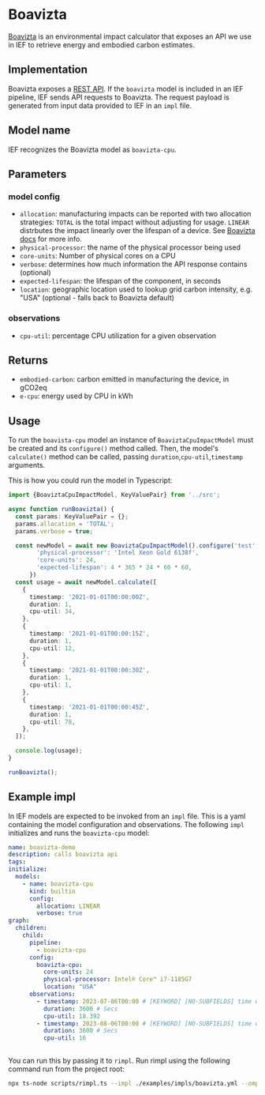 # Boavizta

[Boavizta](https://boavizta.org/) is an environmental impact calculator that exposes an API we use in IEF to retrieve energy and embodied carbon estimates.

## Implementation

Boavizta exposes a [REST API](https://doc.api.boavizta.org/). If the `boavizta` model is included in an IEF pipeline, IEF sends API requests to Boavizta. The request payload is generated from input data provided to IEF in an `impl` file.

## Model name

IEF recognizes the Boavizta model as `boavizta-cpu`.

## Parameters

### model config

- `allocation`: manufacturing impacts can be reported with two allocation strategies: `TOTAL` is the total impact without adjusting for usage. `LINEAR` distrbutes the impact linearly over the lifespan of a device. See [Boavizta docs](https://doc.api.boavizta.org/Explanations/manufacture_methodology/#hover-a-specific-duration-allocation-linear) for more info.
- `physical-processor`: the name of the physical processor being used
- `core-units`: Number of physical cores on a CPU
- `verbose`: determines how much information the API response contains (optional)
- `expected-lifespan`: the lifespan of the component, in seconds
- `location`: geographic location used to lookup grid carbon intensity, e.g. "USA" (optional - falls back to Boavizta default)

### observations

- `cpu-util`: percentage CPU utilization for a given observation
 
## Returns

- `embodied-carbon`: carbon emitted in manufacturing the device, in gCO2eq
- `e-cpu`: energy used by CPU in kWh
  
## Usage

To run the `boavista-cpu` model an instance of `BoaviztaCpuImpactModel` must be created and its `configure()` method called. Then, the model's `calculate()` method can be called, passing `duration`,`cpu-util`,`timestamp` arguments.

This is how you could run the model in Typescript:

```typescript
import {BoaviztaCpuImpactModel, KeyValuePair} from '../src';

async function runBoavizta() {
  const params: KeyValuePair = {};
  params.allocation = 'TOTAL';
  params.verbose = true;

  const newModel = await new BoaviztaCpuImpactModel().configure('test', {
        'physical-processor': 'Intel Xeon Gold 6138f',
        'core-units': 24,
        'expected-lifespan': 4 * 365 * 24 * 60 * 60,
      })
  const usage = await newModel.calculate([
    {
      timestamp: '2021-01-01T00:00:00Z',
      duration: 1,
      cpu-util: 34,
    },
    {
      timestamp: '2021-01-01T00:00:15Z',
      duration: 1,
      cpu-util: 12,
    },
    {
      timestamp: '2021-01-01T00:00:30Z',
      duration: 1,
      cpu-util: 1,
    },
    {
      timestamp: '2021-01-01T00:00:45Z',
      duration: 1,
      cpu-util: 78,
    },
  ]);

  console.log(usage);
}

runBoavizta();
```

## Example impl

In IEF models are expected to be invoked from an `impl` file. This is a yaml containing the model configuration and observations. The following `impl` initializes and runs the `boavizta-cpu` model:

```yaml
name: boavizta-demo
description: calls boavizta api
tags:
initialize:
  models:
    - name: boavizta-cpu
      kind: builtin
      config:
        allocation: LINEAR
        verbose: true
graph:
  children:
    child:
      pipeline: 
        - boavizta-cpu
      config:
        boavizta-cpu:
          core-units: 24
          physical-processor: Intel® Core™ i7-1185G7
          location: "USA"
      observations:
        - timestamp: 2023-07-06T00:00 # [KEYWORD] [NO-SUBFIELDS] time when measurement occurred
          duration: 3600 # Secs
          cpu-util: 18.392
        - timestamp: 2023-08-06T00:00 # [KEYWORD] [NO-SUBFIELDS] time when measurement occurred
          duration: 3600 # Secs
          cpu-util: 16
          
```

You can run this by passing it to `rimpl`. Run rimpl using the following command run from the project root:

```sh
npx ts-node scripts/rimpl.ts --impl ./examples/impls/boavizta.yml --ompl ./examples/ompls/boavizta.yml
```